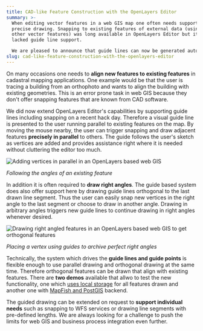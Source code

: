 ```yaml
---
title: CAD-like Feature Construction with the OpenLayers Editor
summary: >-
  When editing vector features in a web GIS map one often needs support for
  precise drawing. Snapping to existing features of external data (using WFS or
  other vector features) was long available in OpenLayers Editor but it still
  lacked guide line support.

  We are pleased to announce that guide lines can now be generated automatically by OpenLayers Editor whilst a feature is drawn. Guide lines for the first run offer support for drawing right angled features or features in parallel to other features."
slug: cad-like-feature-construction-with-the-openlayers-editor
---
```

On many occasions one needs to **align new features to existing features** in cadastral mapping applications. One example would be that the user is tracing a building from an orthophoto and wants to align the building with existing geometries. This is an error prone task in web GIS because they don't offer snapping features that are known from CAD software.

We did now extend OpenLayers Editor's capabilities by supporting guide lines including snapping on a recent hack day. Therefore a visual guide line is presented to the user running parallel to existing features on the map. By moving the mouse nearby, the user can trigger snapping and draw adjacent features **precisely in parallel** to others. The guide follows the user's sketch as vertices are added and provides assistance right where it is needed without cluttering the editor too much.

![Adding vertices in parallel in an OpenLayers based web GIS](/images/blog/cad-like-feature-construction-with-the-openlayers-editor/parallel.png) 

_Following the angles of an existing feature_

In addition it is often required to **draw right angles**. The guide based system does also offer support here by drawing guide lines orthogonal to the last drawn line segment. Thus the user can easily snap new vertices in the right angle to the last segment or choose to draw in another angle. Drawing in arbitrary angles triggers new guide lines to continue drawing in right angles whenever desired.

![Drawing right angled features in an OpenLayers based web GIS to get orthogonal features](/images/blog/cad-like-feature-construction-with-the-openlayers-editor/orthogonal.png) 

_Placing a vertex using guides to archive perfect right angles_

Technically, the system which drives the **guide lines and guide points** is flexible enough to use parallel drawing and orthogonal drawing at the same time. Therefore orthogonal features can be drawn that align with existing features. There are **two demos** available that allwo to test the new functionality, one which [uses local storage](http://ole.geops.de/) for all features drawn and another one with [MapFish and PostGIS](http://ole.geops.de/mapfish) backend.

The guided drawing can be extended on request to **support individual needs** such as snapping to WFS services or drawing line segments with pre-defined lengths. We are always looking for a challenge to push the limits for web GIS and business process integration even further.